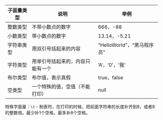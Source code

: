 
| 子面量类型 | 说明               | 举例                   |
| ----- | ---------------- | -------------------- |
| 整数类型  | 不带小数点的数字         | 666，-88              |
| 小数类型  | 带小数点的数字          | 13.14，-5.21          |
| 字符串类型 | 用双引号括起来的内容       | “HelloWorld”，“黑马程序员” |
| 字符类型  | 用单引号括起来的，内容只能有一个 | ’A‘，‘0’，‘我’          |
| 布尔类型  | 布尔值，表示真假         | true，false           |
| 空类型   | 一个特殊的值，空值（不能打印）  | null                 |
特殊字面量：`\t`  - 制表符，在打印的时候，把前面字符串的长度补齐到8，或者8的整数倍。最少补1个空格，最多补8个空格。